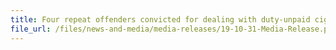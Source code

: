 ```yaml
---
title: Four repeat offenders convicted for dealing with duty-unpaid cigarettes 
file_url: /files/news-and-media/media-releases/19-10-31-Media-Release.pdf
---
```

